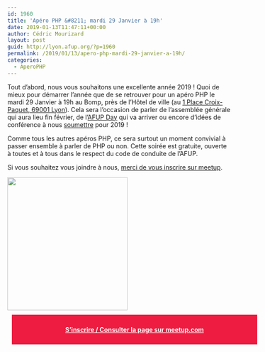 ```yaml
---
id: 1960
title: 'Apéro PHP &#8211; mardi 29 Janvier à 19h'
date: 2019-01-13T11:47:11+00:00
author: Cédric Mourizard
layout: post
guid: http://lyon.afup.org/?p=1960
permalink: /2019/01/13/apero-php-mardi-29-janvier-a-19h/
categories:
  - AperoPHP
---
```

Tout d&rsquo;abord, nous vous souhaitons une excellente année 2019 ! Quoi de mieux pour démarrer l&rsquo;année que de se retrouver pour un apéro PHP le mardi 29 Janvier à 19h au Bomp, près de l&rsquo;Hôtel de ville (au <a href="https://goo.gl/maps/tjMndLV38mK2" target="_blank" rel="noopener noreferrer">1 Place Croix-Paquet, 69001 Lyon</a>). Cela sera l&rsquo;occasion de parler de l&rsquo;assemblée générale qui aura lieu fin février, de l&rsquo;[AFUP Day](https://event.afup.org/) qui va arriver ou encore d&rsquo;idées de conférence à nous [soumettre](https://lyon.afup.org/cfp/) pour 2019 !

Comme tous les autres apéros PHP, ce sera surtout un moment convivial à passer ensemble à parler de PHP ou non. Cette soirée est gratuite, ouverte à toutes et à tous dans le respect du code de conduite de l&rsquo;AFUP.

Si vous souhaitez vous joindre à nous, [merci de vous inscrire sur meetup](https://www.meetup.com/fr-FR/afup-lyon-php/events/257967725/).

<img class="wp-image-1741 size-medium aligncenter" src="http://lyon.afup.org/files/2017/03/afup-apero-300-271x300.png" alt="" width="271" height="300" srcset="https://lyon.afup.org/files/2017/03/afup-apero-300-271x300.png 271w, https://lyon.afup.org/files/2017/03/afup-apero-300.png 300w" sizes="(max-width: 271px) 100vw, 271px" /> 

<div style="background-color: #ed1c40;width: 100%;padding: 25px;margin: 10px;font-weight: bold;text-align: center">
  <a style="color: #fff" href="https://www.meetup.com/fr-FR/afup-lyon-php/events/257967725/">S&rsquo;inscrire / Consulter la page sur meetup.com</a>
</div>